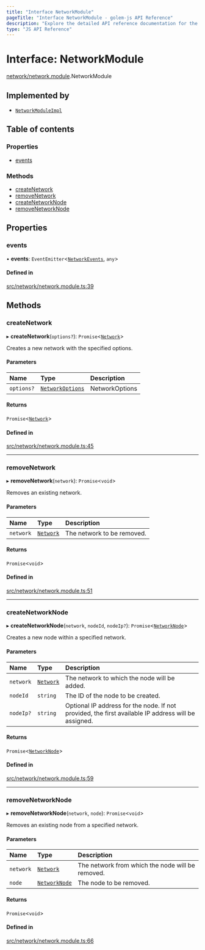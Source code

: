 ```yaml
---
title: "Interface NetworkModule"
pageTitle: "Interface NetworkModule - golem-js API Reference"
description: "Explore the detailed API reference documentation for the Interface NetworkModule within the golem-js SDK for the Golem Network."
type: "JS API Reference"
---
```

# Interface: NetworkModule

[network/network.module](../modules/network_network_module).NetworkModule

## Implemented by

- [`NetworkModuleImpl`](../classes/network_network_module.NetworkModuleImpl)

## Table of contents

### Properties

- [events](network_network_module.NetworkModule#events)

### Methods

- [createNetwork](network_network_module.NetworkModule#createnetwork)
- [removeNetwork](network_network_module.NetworkModule#removenetwork)
- [createNetworkNode](network_network_module.NetworkModule#createnetworknode)
- [removeNetworkNode](network_network_module.NetworkModule#removenetworknode)

## Properties

### events

• **events**: `EventEmitter`\<[`NetworkEvents`](network_api.NetworkEvents), `any`\>

#### Defined in

[src/network/network.module.ts:39](https://github.com/golemfactory/golem-js/blob/570126bc/src/network/network.module.ts#L39)

## Methods

### createNetwork

▸ **createNetwork**(`options?`): `Promise`\<[`Network`](../classes/network_network.Network)\>

Creates a new network with the specified options.

#### Parameters

| Name | Type | Description |
| :------ | :------ | :------ |
| `options?` | [`NetworkOptions`](network_network_module.NetworkOptions) | NetworkOptions |

#### Returns

`Promise`\<[`Network`](../classes/network_network.Network)\>

#### Defined in

[src/network/network.module.ts:45](https://github.com/golemfactory/golem-js/blob/570126bc/src/network/network.module.ts#L45)

___

### removeNetwork

▸ **removeNetwork**(`network`): `Promise`\<`void`\>

Removes an existing network.

#### Parameters

| Name | Type | Description |
| :------ | :------ | :------ |
| `network` | [`Network`](../classes/network_network.Network) | The network to be removed. |

#### Returns

`Promise`\<`void`\>

#### Defined in

[src/network/network.module.ts:51](https://github.com/golemfactory/golem-js/blob/570126bc/src/network/network.module.ts#L51)

___

### createNetworkNode

▸ **createNetworkNode**(`network`, `nodeId`, `nodeIp?`): `Promise`\<[`NetworkNode`](../classes/network_node.NetworkNode)\>

Creates a new node within a specified network.

#### Parameters

| Name | Type | Description |
| :------ | :------ | :------ |
| `network` | [`Network`](../classes/network_network.Network) | The network to which the node will be added. |
| `nodeId` | `string` | The ID of the node to be created. |
| `nodeIp?` | `string` | Optional IP address for the node. If not provided, the first available IP address will be assigned. |

#### Returns

`Promise`\<[`NetworkNode`](../classes/network_node.NetworkNode)\>

#### Defined in

[src/network/network.module.ts:59](https://github.com/golemfactory/golem-js/blob/570126bc/src/network/network.module.ts#L59)

___

### removeNetworkNode

▸ **removeNetworkNode**(`network`, `node`): `Promise`\<`void`\>

Removes an existing node from a specified network.

#### Parameters

| Name | Type | Description |
| :------ | :------ | :------ |
| `network` | [`Network`](../classes/network_network.Network) | The network from which the node will be removed. |
| `node` | [`NetworkNode`](../classes/network_node.NetworkNode) | The node to be removed. |

#### Returns

`Promise`\<`void`\>

#### Defined in

[src/network/network.module.ts:66](https://github.com/golemfactory/golem-js/blob/570126bc/src/network/network.module.ts#L66)
